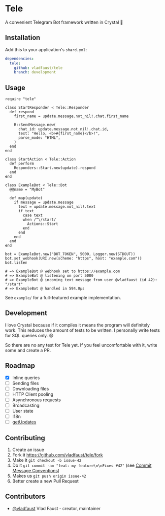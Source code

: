 # Tele

A convenient Telegram Bot framework written in Crystal 💎

## Installation

Add this to your application's `shard.yml`:

```yaml
dependencies:
  tele:
    github: vladfaust/tele
    branch: development
```

## Usage

```crystal
require "tele"

class StartResponder < Tele::Responder
  def respond
    first_name = update.message.not_nil!.chat.first_name

    R::SendMessage.new(
      chat_id: update.message.not_nil!.chat.id,
      text: "Hello, <b>#{first_name}</b>!",
      parse_mode: "HTML",
    )
  end
end

class StartAction < Tele::Action
  def perform
    Responders::Start.new(update).respond
  end
end

class ExampleBot < Tele::Bot
  @@name = "MyBot"

  def map(update)
    if message = update.message
      text = update.message.not_nil!.text
      if text
        case text
        when /^\/start/
          Actions::Start
        end
      end
    end
  end
end

bot = ExampleBot.new("BOT_TOKEN", 5000, Logger.new(STDOUT))
bot.set_webhook(URI.new(scheme: "https", host: "example.com"))
bot.listen

# => ExampleBot @ webhook set to https://example.com
# => ExampleBot @ listening on port 5000
# => ExampleBot @ incoming text message from user @vladfaust (id 42): "/start"
# => ExampleBot @ handled in 594.0µs
```

See `example/` for a full-featured example implementation.

## Development

I love Crystal because if it compiles it means the program will definitely work. This reduces the amount of tests to be written. I personally write tests for SQL queries only. 😄

So there are no any test for Tele yet. If you feel uncomfortable with it, write some and create a PR.

## Roadmap

- [x] Inline queries
- [ ] Sending files
- [ ] Downloading files
- [ ] HTTP Client pooling
- [ ] Asynchronous requests
- [ ] Broadcasting
- [ ] User state
- [ ] I18n
- [ ] [getUpdates](https://core.telegram.org/bots/api#getupdates)

## Contributing

1. Create an issue
2. Fork it https://github.com/vladfaust/tele/fork
3. Make it `git checkout -b issue-42`
4. Do it `git commit -am "feat: my feature\n\nFixes #42"` (see [Commit Message Conventions](https://gist.github.com/stephenparish/9941e89d80e2bc58a153]))
5. Makes us `git push origin issue-42`
6. Better create a new Pull Request

## Contributors

- [@vladfaust](https://github.com/vladfaust) Vlad Faust - creator, maintainer
